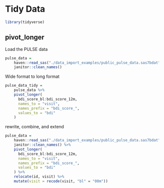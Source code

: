 Tidy Data
================

``` r
library(tidyverse)
```

## pivot\_longer

Load the PULSE data

``` r
pulse_data =
    haven::read_sas("./data_import_examples/public_pulse_data.sas7bdat") %>% 
    janitor::clean_names()
```

Wide format to long format

``` r
pulse_data_tidy = 
    pulse_data %>% 
    pivot_longer(
      bdi_score_bl:bdi_score_12m,
      names_to = "visit",
      names_prefix = "bdi_score_",
      values_to = "bdi"
    )
```

rewrite, combine, and extend

``` r
pulse_data =
    haven::read_sas("./data_import_examples/public_pulse_data.sas7bdat") %>% 
    janitor::clean_names() %>% 
    pivot_longer(
      bdi_score_bl:bdi_score_12m,
      names_to = "visit",
      names_prefix = "bdi_score_",
      values_to = "bdi"
    ) %>%
    relocate(id, visit) %>% 
    mutate(visit = recode(visit, "bl" = "00m"))
```
